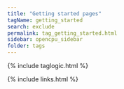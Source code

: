 ```yaml
---
title: "Getting started pages"
tagName: getting_started
search: exclude
permalink: tag_getting_started.html
sidebar: opencpu_sidebar
folder: tags
---
```

{% include taglogic.html %}

{% include links.html %}
